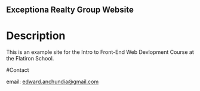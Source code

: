Exceptiona Realty Group Website
---

# Description

This is an example site for the Intro to Front-End Web Devlopment Course at the Flatiron School.

#Contact

email: edward.anchundia@gmail.com